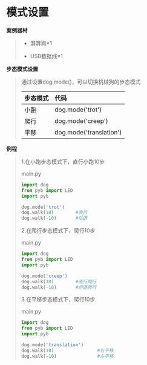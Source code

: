 # 模式设置

**案例器材**

>* 湃湃狗×1
>
>* USB数据线×1
>

**步态模式设置**

>通过设置dog.mode()，可以切换机械狗的步态模式
>
>| 步态模式 | 代码                    |
>| :------- | :---------------------- |
>| 小跑     | dog.mode('trot')        |
>| 爬行     | dog.mode('creep')       |
>| 平移     | dog.mode('translation') |
>

**例程**

>1.在小跑步态模式下，直行小跑10步
>
>main.py
>
>```python
>import dog
>from pyb import LED
>import pyb
>
>dog.mode('trot')
>dog.walk(10)        #直行
>dog.walk(-10)       #后退
>```
>
>2.在爬行步态模式下，爬行10步
>
>main.py
>
>```python
>import dog
>from pyb import LED
>import pyb
>
>dog.mode('creep')
>dog.walk(10)        #直行爬行
>dog.walk(-10)       #后退爬行
>```
>3.在平移步态模式下，爬行10步
>
>main.py
>
>```python
>import dog
>from pyb import LED
>import pyb
>
>dog.mode('translation')
>dog.walk(10)                #右平移
>dog.walk(-10)               #左平移
>```